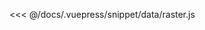<ClientOnly>
  <common-code-view name="data-raster" :is-code-view="false"/>
</ClientOnly>

<<< @/docs/.vuepress/snippet/data/raster.js
